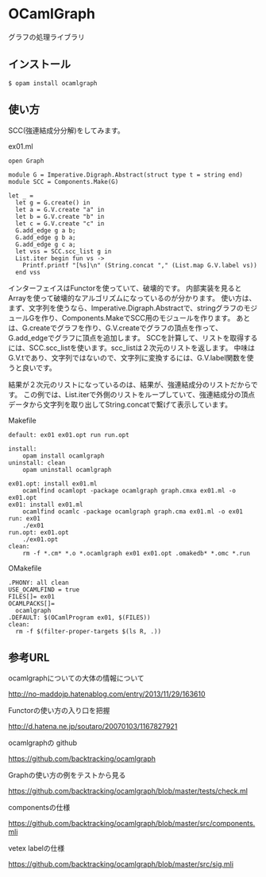 # OCamlGraph

グラフの処理ライブラリ

## インストール

	$ opam install ocamlgraph

## 使い方

SCC(強連結成分分解)をしてみます。

ex01.ml

```
open Graph

module G = Imperative.Digraph.Abstract(struct type t = string end)
module SCC = Components.Make(G)

let _ =
  let g = G.create() in
  let a = G.V.create "a" in
  let b = G.V.create "b" in
  let c = G.V.create "c" in
  G.add_edge g a b;
  G.add_edge g b a;
  G.add_edge g c a;
  let vss = SCC.scc_list g in
  List.iter begin fun vs ->
    Printf.printf "[%s]\n" (String.concat "," (List.map G.V.label vs))
  end vss
```

インターフェイスはFunctorを使っていて、破壊的です。
内部実装を見るとArrayを使って破壊的なアルゴリズムになっているのが分かります。
使い方は、まず、文字列を使うなら、Imperative.Digraph.Abstractで、stringグラフのモジュールGを作り、Components.MakeでSCC用のモジュールを作ります。
あとは、G.createでグラフを作り、G.V.createでグラフの頂点を作って、G.add_edgeでグラフに頂点を追加します。
SCCを計算して、リストを取得するには、SCC.scc_listを使います。scc_listは２次元のリストを返します。
中味はG.V.tであり、文字列ではないので、文字列に変換するには、G.V.label関数を使うと良いです。

結果が２次元のリストになっているのは、結果が、強連結成分のリストだからです。
この例では、List.iterで外側のリストをループしていて、強連結成分の頂点データから文字列を取り出してString.concatで繋げて表示しています。

Makefile

```
default: ex01 ex01.opt run run.opt

install:
	opam install ocamlgraph
uninstall: clean
	opam uninstall ocamlgraph

ex01.opt: install ex01.ml
	ocamlfind ocamlopt -package ocamlgraph graph.cmxa ex01.ml -o ex01.opt
ex01: install ex01.ml
	ocamlfind ocamlc -package ocamlgraph graph.cma ex01.ml -o ex01
run: ex01
	./ex01
run.opt: ex01.opt
	./ex01.opt
clean:
	rm -f *.cm* *.o *.ocamlgraph ex01 ex01.opt .omakedb* *.omc *.run
```

OMakefile

```
.PHONY: all clean
USE_OCAMLFIND = true
FILES[]= ex01
OCAMLPACKS[]=
  ocamlgraph
.DEFAULT: $(OCamlProgram ex01, $(FILES))
clean:
  rm -f $(filter-proper-targets $(ls R, .))
```

## 参考URL

ocamlgraphについての大体の情報について

http://no-maddojp.hatenablog.com/entry/2013/11/29/163610

Functorの使い方の入り口を把握

http://d.hatena.ne.jp/soutaro/20070103/1167827921

ocamlgraphの github

https://github.com/backtracking/ocamlgraph

Graphの使い方の例をテストから見る

https://github.com/backtracking/ocamlgraph/blob/master/tests/check.ml

componentsの仕様

https://github.com/backtracking/ocamlgraph/blob/master/src/components.mli

vetex labelの仕様

https://github.com/backtracking/ocamlgraph/blob/master/src/sig.mli
